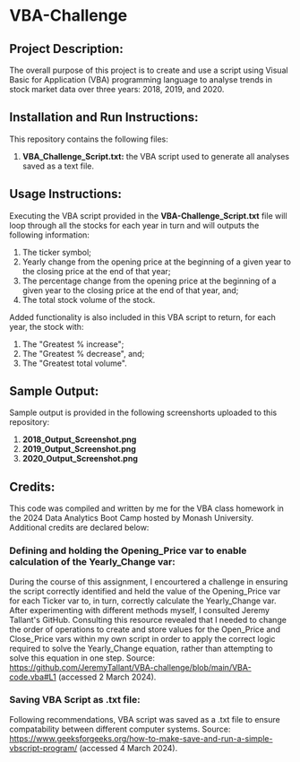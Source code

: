 # VBA-Challenge

## Project Description:
The overall purpose of this project is to create and use a script using Visual Basic for Application (VBA) programming language to analyse trends in stock market data over three years: 2018, 2019, and 2020.
   
## Installation and Run Instructions:
This repository contains the following files:
1. **VBA_Challenge_Script.txt:** the VBA script used to generate all analyses saved as a text file.

## Usage Instructions:
Executing the VBA script provided in the **VBA-Challenge_Script.txt** file will loop through all the stocks for each year in turn and will outputs the following information:
1. The ticker symbol;
2. Yearly change from the opening price at the beginning of a given year to the closing price at the end of that year;
3. The percentage change from the opening price at the beginning of a given year to the closing price at the end of that year, and;
4. The total stock volume of the stock.

Added functionality is also included in this VBA script to return, for each year, the stock with:
1. The "Greatest % increase";
2. The "Greatest % decrease", and;
3. The "Greatest total volume". 


## Sample Output:
Sample output is provided in the following screenshorts uploaded to this repository:
1. **2018_Output_Screenshot.png**
2. **2019_Output_Screenshot.png**
3. **2020_Output_Screenshot.png**

## Credits:
This code was compiled and written by me for the VBA class homework in the 2024 Data Analytics Boot Camp hosted by Monash University. Additional credits are declared below:

### Defining and holding the Opening_Price var to enable calculation of the Yearly_Change var:
During the course of this assignment, I encourtered a challenge in ensuring the script correctly identified and held the value of the Opening_Price var for each Ticker var to, in turn, correctly calculate the Yearly_Change var. After experimenting with different methods myself, I consulted Jeremy Tallant's GitHub. Consulting this resource revealed that I needed to change the order of operations to create and store values for the Open_Price and Close_Price vars within my own script in order to apply the correct logic required to solve the Yearly_Change equation, rather than attempting to solve this equation in one step. Source: https://github.com/JeremyTallant/VBA-challenge/blob/main/VBA-code.vba#L1 (accessed 2 March 2024).

### Saving VBA Script as .txt file:
Following recommendations, VBA script was saved as a .txt file to ensure compatability between different computer systems. Source: https://www.geeksforgeeks.org/how-to-make-save-and-run-a-simple-vbscript-program/ (accessed 4 March 2024).
